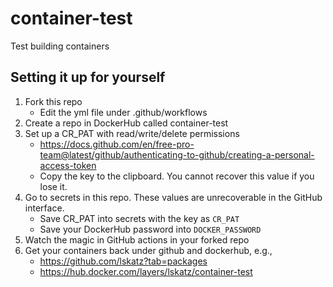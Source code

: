 # container-test
Test building containers

## Setting it up for yourself

1. Fork this repo
    * Edit the yml file under .github/workflows
2. Create a repo in DockerHub called container-test
3. Set up a CR_PAT with read/write/delete permissions 
    * https://docs.github.com/en/free-pro-team@latest/github/authenticating-to-github/creating-a-personal-access-token
    * Copy the key to the clipboard.  You cannot recover this value if you lose it.
4. Go to secrets in this repo. These values are unrecoverable in the GitHub interface.
    * Save CR_PAT into secrets with the key as `CR_PAT`
    * Save your DockerHub password into `DOCKER_PASSWORD`
5. Watch the magic in GitHub actions in your forked repo
6. Get your containers back under github and dockerhub, e.g.,
    * https://github.com/lskatz?tab=packages
    * https://hub.docker.com/layers/lskatz/container-test
    
